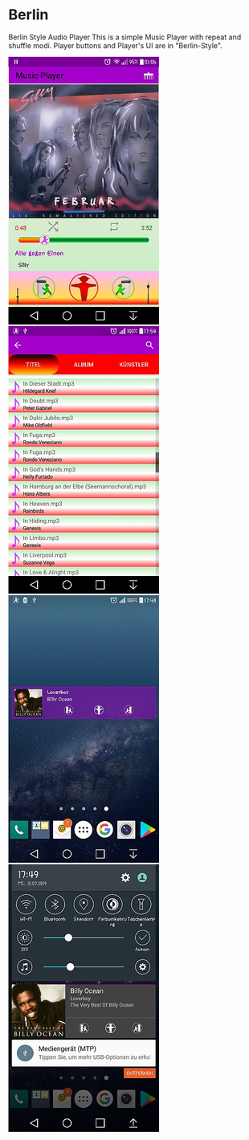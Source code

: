 # Berlin
Berlin Style Audio Player
This is a simple Music Player with repeat and shuffle modi. 
Player buttons and Player's UI are in "Berlin-Style".

![Alt text](/screenshot1.jpg?raw=true "Player UI")
![Alt text](/screenshot2.jpg?raw=true "Title Search List")
![Alt text](/screenshot3.jpg?raw=true "Widget")
![Alt text](/screenshot4.jpg?raw=true "Notification")
